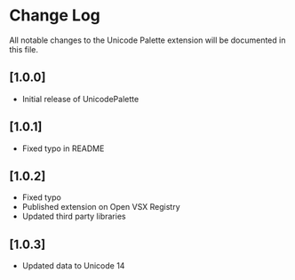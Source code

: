 # Change Log

All notable changes to the Unicode Palette extension will be documented in this file.

## [1.0.0]

-   Initial release of UnicodePalette

## [1.0.1]

-   Fixed typo in README

## [1.0.2]

-   Fixed typo
-   Published extension on Open VSX Registry
-   Updated third party libraries

## [1.0.3]

-   Updated data to Unicode 14